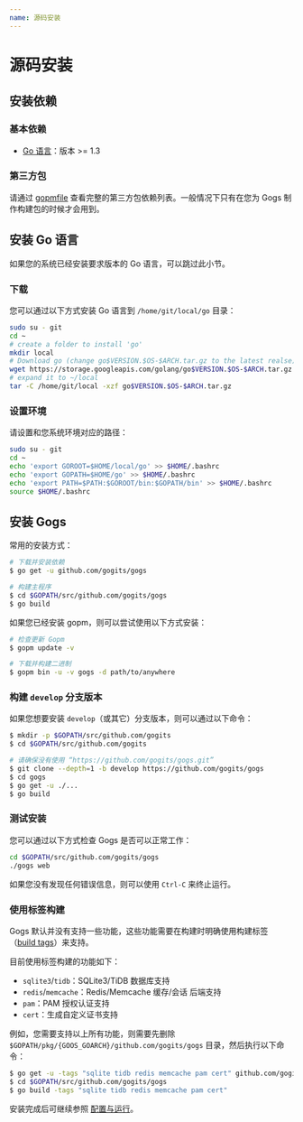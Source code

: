 ```yaml
---
name: 源码安装
---
```


# 源码安装

## 安装依赖

### 基本依赖

- [Go 语言](http://golang.org)：版本 >= 1.3

### 第三方包

请通过 [gopmfile](https://github.com/gogits/gogs/blob/master/.gopmfile) 查看完整的第三方包依赖列表。一般情况下只有在您为 Gogs 制作构建包的时候才会用到。

## 安装 Go 语言

如果您的系统已经安装要求版本的 Go 语言，可以跳过此小节。

### 下载

您可以通过以下方式安装 Go 语言到 `/home/git/local/go` 目录：

```sh
sudo su - git
cd ~
# create a folder to install 'go'
mkdir local
# Download go (change go$VERSION.$OS-$ARCH.tar.gz to the latest realse)
wget https://storage.googleapis.com/golang/go$VERSION.$OS-$ARCH.tar.gz
# expand it to ~/local
tar -C /home/git/local -xzf go$VERSION.$OS-$ARCH.tar.gz
```

### 设置环境

请设置和您系统环境对应的路径：

```sh
sudo su - git
cd ~
echo 'export GOROOT=$HOME/local/go' >> $HOME/.bashrc
echo 'export GOPATH=$HOME/go' >> $HOME/.bashrc
echo 'export PATH=$PATH:$GOROOT/bin:$GOPATH/bin' >> $HOME/.bashrc
source $HOME/.bashrc
```

## 安装 Gogs

常用的安装方式：

```sh
# 下载并安装依赖
$ go get -u github.com/gogits/gogs

# 构建主程序
$ cd $GOPATH/src/github.com/gogits/gogs
$ go build
```

如果您已经安装 gopm，则可以尝试使用以下方式安装：

```sh
# 检查更新 Gopm
$ gopm update -v

# 下载并构建二进制
$ gopm bin -u -v gogs -d path/to/anywhere
```

### 构建 `develop` 分支版本

如果您想要安装 `develop`（或其它）分支版本，则可以通过以下命令：

```sh
$ mkdir -p $GOPATH/src/github.com/gogits
$ cd $GOPATH/src/github.com/gogits

# 请确保没有使用 “https://github.com/gogits/gogs.git”
$ git clone --depth=1 -b develop https://github.com/gogits/gogs
$ cd gogs
$ go get -u ./...
$ go build
```

### 测试安装

您可以通过以下方式检查 Gogs 是否可以正常工作：

```sh
cd $GOPATH/src/github.com/gogits/gogs
./gogs web
```

如果您没有发现任何错误信息，则可以使用 `Ctrl-C` 来终止运行。

### 使用标签构建

Gogs 默认并没有支持一些功能，这些功能需要在构建时明确使用构建标签（[build tags](https://golang.org/pkg/go/build/#hdr-Build_Constraints)）来支持。

目前使用标签构建的功能如下：

- `sqlite3`/`tidb`：SQLite3/TiDB 数据库支持
- `redis`/`memcache`：Redis/Memcache 缓存/会话 后端支持
- `pam`：PAM 授权认证支持
- `cert`：生成自定义证书支持

例如，您需要支持以上所有功能，则需要先删除 `$GOPATH/pkg/{GOOS_GOARCH}/github.com/gogits/gogs` 目录，然后执行以下命令：

```sh
$ go get -u -tags "sqlite tidb redis memcache pam cert" github.com/gogits/gogs
$ cd $GOPATH/src/github.com/gogits/gogs
$ go build -tags "sqlite tidb redis memcache pam cert"
```

安装完成后可继续参照 [配置与运行](configuration_and_run.md)。
